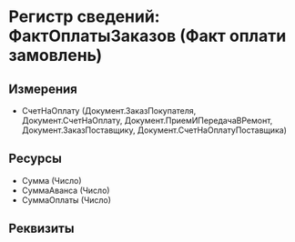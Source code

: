 ﻿# Регистр сведений: ФактОплатыЗаказов (Факт оплати замовлень)

## Измерения

- СчетНаОплату (Документ.ЗаказПокупателя, Документ.СчетНаОплату, Документ.ПриемИПередачаВРемонт, Документ.ЗаказПоставщику, Документ.СчетНаОплатуПоставщика)

## Ресурсы

- Сумма (Число)
- СуммаАванса (Число)
- СуммаОплаты (Число)

## Реквизиты


